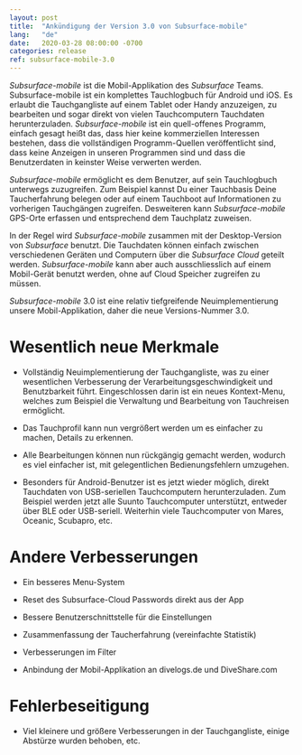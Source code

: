 ```yaml
---
layout: post
title:  "Ankündigung der Version 3.0 von Subsurface-mobile"
lang:   "de"
date:   2020-03-28 08:00:00 -0700
categories: release
ref: subsurface-mobile-3.0
---
```

*Subsurface-mobile* ist die Mobil-Applikation des *Subsurface* Teams. Subsurface-mobile ist ein komplettes Tauchlogbuch für Android und iOS. Es erlaubt die Tauchgangliste auf einem Tablet oder Handy anzuzeigen, zu bearbeiten und sogar direkt von vielen Tauchcomputern Tauchdaten herunterzuladen. *Subsurface-mobile* ist ein quell-offenes Programm, einfach gesagt heißt das, dass hier keine kommerziellen Interessen bestehen, dass die vollständigen Programm-Quellen veröffentlicht sind, dass keine Anzeigen in unseren Programmen sind und dass die Benutzerdaten in keinster Weise verwerten werden.
 
*Subsurface-mobile* ermöglicht es dem Benutzer, auf sein Tauchlogbuch unterwegs zuzugreifen. Zum Beispiel kannst Du einer Tauchbasis Deine Taucherfahrung belegen oder auf einem Tauchboot auf Informationen zu vorherigen Tauchgängen zugreifen. Desweiteren kann *Subsurface-mobile* GPS-Orte erfassen und entsprechend dem Tauchplatz zuweisen.

In der Regel wird *Subsurface-mobile* zusammen mit der Desktop-Version von *Subsurface* benutzt. Die Tauchdaten können einfach zwischen verschiedenen Geräten und Computern über die *Subsurface Cloud* geteilt werden. *Subsurface-mobile* kann aber auch ausschliesslich auf einem Mobil-Gerät benutzt werden, ohne auf Cloud Speicher zugreifen zu müssen.

*Subsurface-mobile* 3.0 ist eine relativ tiefgreifende Neuimplementierung unsere Mobil-Applikation, daher die neue Versions-Nummer 3.0.

# Wesentlich neue Merkmale

  - Vollständig Neuimplementierung der Tauchgangliste, was zu einer wesentlichen Verbesserung der Verarbeitungsgeschwindigkeit und Benutzbarkeit führt. Eingeschlossen darin ist ein neues Kontext-Menu, welches zum Beispiel die Verwaltung und Bearbeitung von Tauchreisen ermöglicht.

  - Das Tauchprofil kann nun vergrößert werden um es einfacher zu machen, Details zu erkennen.

  - Alle Bearbeitungen können nun rückgängig gemacht werden, wodurch es viel einfacher ist, mit gelegentlichen Bedienungsfehlern umzugehen.

  - Besonders für Android-Benutzer ist es jetzt wieder möglich, direkt Tauchdaten von USB-seriellen Tauchcomputern herunterzuladen. Zum Beispiel werden jetzt alle Suunto Tauchcomputer unterstützt, entweder über BLE oder USB-seriell. Weiterhin viele Tauchcomputer von Mares, Oceanic, Scubapro, etc.

# Andere Verbesserungen

  - Ein besseres Menu-System

  - Reset des Subsurface-Cloud Passwords direkt aus der App

  - Bessere Benutzerschnittstelle für die Einstellungen

  - Zusammenfassung der Taucherfahrung (vereinfachte Statistik)

  - Verbesserungen im Filter

  - Anbindung der Mobil-Applikation an divelogs.de und DiveShare.com

# Fehlerbeseitigung

  - Viel kleinere und größere Verbesserungen in der Tauchgangliste, einige Abstürze wurden behoben, etc.

